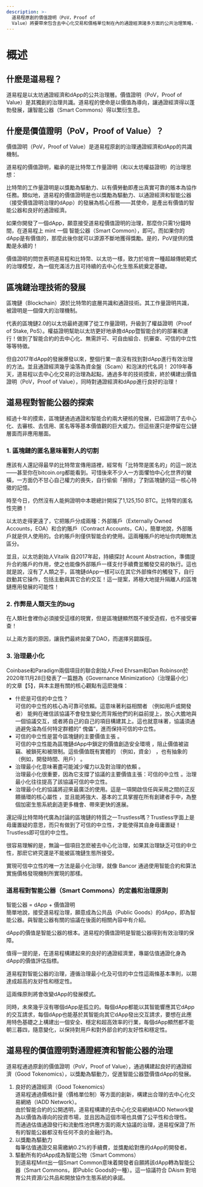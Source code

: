```yaml
---
description: >-
  道易程原創的價值證明（PoV，Proof of
  Value）將要帶來包含去中心化交易和價格單位制在內的通證經濟諸多方面的公共治理策略，也將給dApp帶來一個全新的價值治理體系。
---
```


# 概述

## 什麽是道易程？

道易程是以太坊通證經濟和dApp的公共治理層。價值證明（PoV，Proof of Value）是其獨創的治理共識。道易程的使命是以價值為導向，讓通證經濟得以蓬勃發展，讓智能公器（Smart Commons）得以繁衍生息。

## 什麼是價值證明（PoV，Proof of Value）？

價值證明（PoV，Proof of Value）是道易程原創的治理通證經濟和dApp的共識機制。

道易程的價值證明，繼承的是比特幣工作量證明（和以太坊權益證明）的治理思想：

比特幣的工作量證明是以獎勵為驅動力、以有價勞動即產出真實可靠的賬本為協作任務。類似地，道易程的價值證明是也以獎勵為驅動力、以通證經濟和智能公器（接受價值證明治理的dApp）的發展為核心任務——其使命，是產出有價值的智能公器和良好的通證經濟。

如果你開發了一個dApp，願意接受道易程價值證明的治理，那麼你只需1分鐘時間，在道易程上 mint 一個 智能公器（Smart Common），即可。而如果你的dApp是有價值的，那麼此後你就可以源源不斷地獲得獎勵。是的，PoV提供的獎勵是永續的！

價值證明的問世表明道易程和比特幣、以太坊一樣，致力於培育一種超越傳統範式的治理模型，為一個充滿活力且可持續的去中心化生態系統奠定基礎。

## 區塊鏈治理技術的發展

區塊鏈（Blockchain）源於比特幣的底層共識和通證技術。其工作量證明共識，被證明是一個偉大的治理機制。

代表的區塊鏈2.0的以太坊最終選擇了從工作量證明，升級到了權益證明（Proof of Stake, PoS）。權益證明幫助以太坊更好地承擔dApp暨智能合約的部署和運行！做到了智能合約的去中心化、無需許可、可自由組合、抗審查、可信的中立性等等特徵。

但自2017年dApp的發展爆發以來，整個行業一直沒有找到對dApp進行有效治理的方法。並且通證經濟幾乎淪落為資金盤（Scam）和泡沫的代名詞！ 2019年春天，道易程以去中心化交易的治理為起點，通過多年的技術摸索，終於構建出價值證明（PoV，Proof of Value），同時對通證經濟和dApp進行良好的治理！

## 道易程對智能公器的探索 <a href="#dao2" id="dao2"></a>

經過十年的摸索，區塊鏈通過通證和智能合約兩大硬核的發展，已經證明了去中心化、去審核、去信用、匿名等等基本價值觀的巨大威力。但這些還只是停留在公鏈層面而非應用層面。

### 1. 區塊鏈的匿名意味著對人的切割

應該有人還記得最早的比特幣宣傳用語裡，經常有「比特幣是匿名的」的這一說法——甚至你在bitcoin.org都能看到。可惜後來不少人一方面懼怕中心化世界的蠻橫，一方面仍不甘心自己權力的喪失，自行偷偷「擦除」了對區塊鏈的這一核心特徵的記憶。

時至今日，仍然沒有人能夠證明中本聰總計開採了1,125,150 BTC。比特幣的匿名性完勝！

以太坊走得更遠了，它把賬戶分成兩種：外部賬戶（Externally Owned Accounts，EOA）和合約賬戶（Contract Accounts，CA）。簡單地說，外部賬戶就是供人使用的。合約賬戶則僅供智能合約使用。這兩種賬戶的地址你肉眼無法區分。

並且，以太坊創始人Vitalik 自2017年起，持續探討 Acount Abstraction，準備提升合約賬戶的作用，使之也能像外部賬戶一樣支付手續費並觸發交易的執行。這也就是說，沒有了人類之手，區塊鏈dApp一樣可以在其它外部條件的觸發下，自行啟動其它操作，包括主動與其它合約交互！這一提案，將極大地提升隔離人的區塊鏈應用發展的可能性！

### 2. 作弊是人類天生的bug

在人類社會裡你必須接受這樣的現實，但是區塊鏈顯然既不接受造假，也不接受審查！

以上兩方面的原因，讓我們最終拋棄了DAO，而選擇另闢蹊徑。

### 3. 治理最小化

Coinbase和Paradigm兩個項目的聯合創始人Fred Ehrsam和Dan Robinson於2020年11月28日發表了一篇題為《Governance Minimization》（治理最小化）的文章【5】，與本主題有關的核心觀點有這麽幾條：

* 什麽是可信的中立性？\
  可信的中立性的核心為可靠可依賴。這意味著利益相關者 （例如用戶或開發者） 能夠在確信該協議不會發生變化而背叛他們的利益前提上，放心大膽地與一個協議交互，或者將自己的自己的項目構建其上。這也就意味著，協議須通過避免淪為任何特定群體的“ 傀儡”，進而保持可信的中立性。
* 可信的中立性是當今區塊鏈的主要價值主張 。\
  可信的中立性能為區塊鏈dApp中鎖定的價值創造安全環境 ，阻止價值被盜竊、被鎖死和被限制。這些價值既有實體的 （例如，資金） ，也有抽象的 （例如，開發時間、用戶） 。
* 治理最小化意味著盡可能減少權力以及對治理的依賴 。\
  治理最小化很重要，因為它支撐了協議的主要價值主張：可信的中立性 。治理最小化往往提高了該協議可信的中立性。
* 治理最小化的協議將迎來最廣泛的使用。這是一項開啟信任與采用之間的正反饋循環的核心屬性 ，並且能將強大、基本的工具掌握在所有創建者手中，為整個加密生態系統創造更多機會、帶來更快的進展。

還記得比特幣時代廣為討論的區塊鏈的特質之一Trustless嗎？Trustless字面上是毋庸置疑的意思，而只有做到了可信的中立性，才能使得其自身毋庸置疑！Trustless即可信的中立性。

很容易理解的是，無論一個項目怎麽被去中心化治理，如果其治理缺乏可信的中立性，那麽它終究還是不能被區塊鏈生態所接受。

實現可信中立性的唯一方法是最小化治理，就像 Bancor 通過使用智能合約和算法實施價格發現機制所實現的那樣。

### 道易程對智能公器（Smart Commons）的定義和治理原則

智能公器 = dApp + 價值證明\
簡單地說，接受道易程治理，願意成為公共品（Public Goods）的dApp，即為智能公器。​與智能公器有關的協議在後面的相關內容中有介紹。

dApp的價值是智能公器的根本。道易程的價值證明是智能公器得到有效治理的保障。

值得一提的是，在道易程構建起來的良好的通證經濟里，專屬估值通證化身為dApp的價值評估指標。

道易程對智能公器的治理，遵循治理最小化及可信的中立性這兩條基本準則，以期達成超高的友好性和穩定性。

這兩條原則將會改變dApp的發展模式。

同時，未來幾乎沒有哪個dApp是孤立的。每個dApp都能以其智能響應其它dApp的交互請求，每個dApp也能基於其智能向其它dApp發出交互請求，要想在此應用特色基礎之上構建出一個安全、穩定和超高效率的行業，每個dApp顯然都不能朝三暮四，隨意變化，以保持對用戶和對外部合約的友好性和穩定性。

## 道易程的價值證明對通證經濟和智能公器的治理

道易程通過原創的價值證明（PoV，Proof of Value），通過構建起良好的通證經濟（Good Tokenomics），以獎勵為驅動力，促進智能公器暨價值dApp的發展。

1. 良好的通證經濟（Good Tokenomics）\
   道易程通過價格計量（價格單位制）等方面的創新，構建出合理的去中心化交易網絡（IADD Network）。\
   由於智能合約的公開透明，道易程構建的去中心化交易網絡IADD Network變為以價值為導向的投資市場，並且因為這個市場也具備了公平性和合理性。\
   而通過估值通證發行和流動性池供應方面的兩大協議的治理，道易程保證了所有的智能公器都沒有任何不良的金融行為。
2. 以獎勵為驅動力\
   每筆估值通證交易需繳納0.2%的手續費，並獎勵給對應的dApp的開發者。
3. 驅動所有的dApp成為智能公物（Smart Commons）\
   到道易程Mint出一個Smart Common意味着開發者自願將該dApp轉為智能公器（Smart Commons，即Public Goods的一種）。這一協議符合 DAism 對培育公共資源/公共品和開放協作生態系統的承諾。

